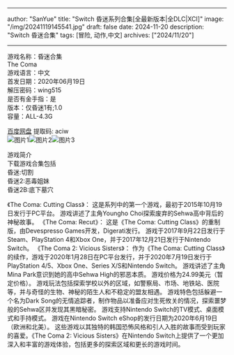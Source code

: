 
---
author: "SanYue"
title: "Switch 昏迷系列合集[全最新版本|全DLC|XCI]"
image: "/img/20241119145541.jpg"
draft: false
date: 2024-11-20
description: "Switch 昏迷合集"
tags: [冒险, 动作,中文]
archives: ["2024/11/20"]

---

游戏名称：昏迷合集   
The Coma    
游戏语言：中文  
首发日期：2020年06月19日  
解压密码：wing515  
是否有金手指：是  
版本：仅昏迷1有;1.0   
容量：ALL-4.3G

[百度网盘](https://pan.baidu.com/s/1eGfEeLq-bEcz9m3nl85CBw) 提取码: aciw  
![图片1](/img/295a09.jpg)![图片2](/img/2dcb.jpg)![图片3](/img/07397.jpg)  

游戏简介  
下载游戏合集包括  
昏迷:切割  
昏迷2:恶毒姐妹  
昏迷2B:底下墓穴  

《The Coma: Cutting Class》：
这是系列中的第一个游戏，最初于2015年10月19日发行于PC平台。
游戏讲述了主角Youngho Choi探索废弃的Sehwa高中背后的神秘故事。
《The Coma: Recut》：
这是《The Coma: Cutting Class》的重制版，由Devespresso Games开发，Digerati发行。
游戏于2017年9月22日发行于Steam、PlayStation 4和Xbox One，并于2017年12月21日发行于Nintendo Switch。
《The Coma 2: Vicious Sisters》：
作为《The Coma: Cutting Class》的续作，游戏于2020年1月28日在PC平台发行，并于2020年7月19日发行于PlayStation 4/5、Xbox One、Series X/S和Nintendo Switch。
游戏讲述了主角Mina Park意识到她的高中Sehwa High的邪恶本质。
游戏价格为24.99美元（暂定价格）。
游戏玩法包括探索学校以外的区域，如警察局、市场、地铁站、医院等，并与奇怪的生物、神秘的陌生人和不稳定的盟友相遇。
游戏特色包括躲避一个名为Dark Song的无情追踪者，制作物品以准备应对生死攸关的情况，探索噩梦般的Sehwa区并发现其黑暗秘密。
游戏支持Nintendo Switch的TV模式、桌面模式和手持模式。
游戏在Nintendo Switch eShop的发行日期为2020年6月19日（欧洲和北美）。
这些游戏以其独特的韩国恐怖风格和引人入胜的故事而受到玩家的喜爱。《The Coma 2: Vicious Sisters》在Nintendo Switch上提供了一个更加深入和丰富的游戏体验，包括更多的探索区域和更长的游戏时间。
